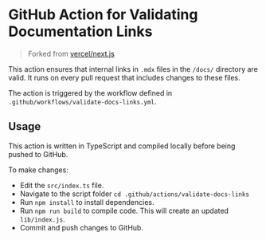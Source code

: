 # GitHub Action for Validating Documentation Links

> Forked from [vercel/next.js](https://github.com/vercel/next.js/blob/canary/.github/actions/validate-docs-links/README.MD)

This action ensures that internal links in `.mdx` files in the `/docs/` directory are valid. It runs on every pull request that includes changes to these files.

The action is triggered by the workflow defined in `.github/workflows/validate-docs-links.yml`.

## Usage

This action is written in TypeScript and compiled locally before being pushed to GitHub.

To make changes:

- Edit the `src/index.ts` file.
- Navigate to the script folder `cd .github/actions/validate-docs-links`
- Run `npm install` to install dependencies.
- Run `npm run build` to compile code. This will create an updated `lib/index.js`.
- Commit and push changes to GitHub.
